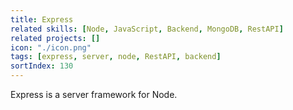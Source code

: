 ```yaml
---
title: Express
related skills: [Node, JavaScript, Backend, MongoDB, RestAPI]
related projects: []
icon: "./icon.png"
tags: [express, server, node, RestAPI, backend]
sortIndex: 130
---
```


Express is a server framework for Node.
